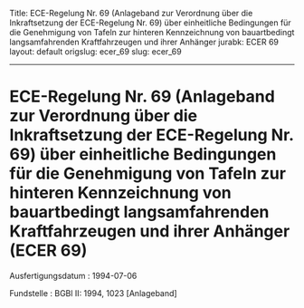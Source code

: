 Title: ECE-Regelung Nr. 69 (Anlageband zur Verordnung über die Inkraftsetzung der
  ECE-Regelung Nr. 69) über einheitliche Bedingungen für die Genehmigung von Tafeln
  zur hinteren Kennzeichnung von bauartbedingt langsamfahrenden Kraftfahrzeugen und
  ihrer Anhänger
jurabk: ECER 69
layout: default
origslug: ecer_69
slug: ecer_69

---

# ECE-Regelung Nr. 69 (Anlageband zur Verordnung über die Inkraftsetzung der ECE-Regelung Nr. 69) über einheitliche Bedingungen für die Genehmigung von Tafeln zur hinteren Kennzeichnung von bauartbedingt langsamfahrenden Kraftfahrzeugen und ihrer Anhänger (ECER 69)

Ausfertigungsdatum
:   1994-07-06

Fundstelle
:   BGBl II: 1994, 1023 [Anlageband]

